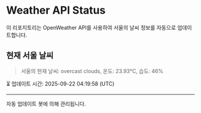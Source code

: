 
# Weather API Status

이 리포지토리는 OpenWeather API를 사용하여 서울의 날씨 정보를 자동으로 업데이트합니다.

## 현재 서울 날씨
> 서울의 현재 날씨: overcast clouds, 온도: 23.93°C, 습도: 46%

⏳ 업데이트 시간: 2025-09-22 04:19:58 (UTC)

---
자동 업데이트 봇에 의해 관리됩니다.
